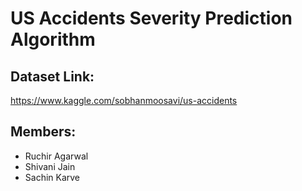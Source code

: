 # US Accidents Severity Prediction Algorithm

## Dataset Link:
https://www.kaggle.com/sobhanmoosavi/us-accidents

## Members:
* Ruchir Agarwal
* Shivani Jain
* Sachin Karve
